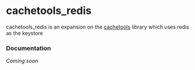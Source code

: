 # cachetools_redis
cachetools_redis is an expansion on the [cachetools](https://github.com/tkem/cachetools) library which uses redis as the keystore

### Documentation
_Coming soon_